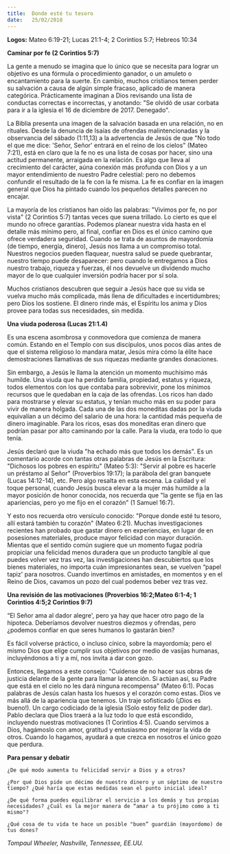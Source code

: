 ```yaml
---
title:  Donde esté tu tesoro
date:   25/02/2018
---
```


**Logos:** Mateo 6:19-21; Lucas 21:1-4; 2 Corintios 5:7; Hebreos 10:34 

**Caminar por fe (2 Corintios 5:7)** 

La gente a menudo se imagina que lo único que se necesita para lograr un objetivo es una fórmula o procedimiento ganador, o un amuleto o encantamiento para la suerte. En cambio, muchos cristianos temen perder su salvación a causa de algún simple fracaso, aplicado de manera categórica. Prácticamente imaginan a Dios revisando una lista de conductas correctas e incorrectas, y anotando: "Se olvidó de usar corbata para ir a la iglesia el 16 de diciembre de 2017. Denegado". 

La Biblia presenta una imagen de la salvación basada en una relación, no en rituales. Desde la denuncia de Isaías de ofrendas malintencionadas y la observancia del sábado (1:11,13) a la advertencia de Jesús de que "No todo el que me dice: 'Señor, Señor' entrará en el reino de los cielos" (Mateo 7:21), está en claro que la fe no es una lista de cosas por hacer, sino una actitud permanente, arraigada en la relación. Es algo que lleva al crecimiento del carácter, aúna conexión más profunda con Dios y a un mayor entendimiento de nuestro Padre celestial: pero no debemos confundir el resultado de la fe con la fe misma. La fe es confiar en la imagen general que Dios ha pintado cuando los pequeños detalles parecen no encajar. 

La mayoría de los cristianos han oído las palabras: "Vivimos por fe, no por vista" (2 Corintios 5:7) tantas veces que suena trillado. Lo cierto es que el mundo no ofrece garantías. Podemos planear nuestra vida hasta en el detalle más mínimo pero, al final, confiar en Dios es el único camino que ofrece verdadera seguridad. Cuando se trata de asuntos de mayordomía (de tiempo, energía, dinero), Jesús nos llama a un compromiso total. Nuestros negocios pueden flaquear, nuestra salud se puede quebrantar, nuestro tiempo puede desaparecer: pero cuando le entregamos a Dios nuestro trabajo, riqueza y fuerzas, él nos devuelve un dividendo mucho mayor de lo que cualquier inversión podría hacer por sí sola. 

Muchos cristianos descubren que seguir a Jesús hace que su vida se vuelva mucho más complicada, más llena de dificultades e incertidumbres; pero Dios los sostiene. El dinero rinde más, el Espíritu los anima y Dios provee para todas sus necesidades, sin medida. 

**Una viuda poderosa (Lucas 21:1.4)**

Es una escena asombrosa y conmovedora que comienza de manera común. Estando en el Templo con sus discípulos, unos pocos días antes de que el sistema religioso lo mandara matar, Jesús mira cómo la élite hace demostraciones llamativas de sus riquezas mediante grandes donaciones. 

Sin embargo, a Jesús le llama la atención un momento muchísimo más humilde. Una viuda que ha perdido familia, propiedad, estatus y riqueza, todos elementos con los que contaba para sobrevivir, pone los mínimos recursos que le quedaban en la caja de las ofrendas. Los ricos han dado para mostrarse y elevar su estatus, y tenían mucho más en su poder para vivir de manera holgada. Cada una de las dos moneditas dadas por la viuda equivalían a un décimo del salario de una hora: la cantidad más pequeña de dinero imaginable. Para los ricos, esas dos moneditas eran dinero que podrían pasar por alto caminando por la calle. Para la viuda, era todo lo que tenía. 

Jesús declaró que la viuda "ha echado más que todos los demás". Es un comentario acorde con tantas otras palabras de Jesús en la Escritura: "Dichosos los pobres en espíritu" (Mateo 5:3): "Servir al pobre es hacerle un préstamo al Señor" (Proverbios 19:17); la parábola del gran banquete (Lucas 14:12-14), etc. Pero algo resalta en esta escena. La calidad y el toque personal, cuando Jesús busca elevar a la mujer más humilde a la mayor posición de honor conocida, nos recuerda que "la gente se fija en las apariencias, pero yo me fijo en el corazón" (1 Samuel 16:7). 

Y esto nos recuerda otro versículo conocido: "Porque donde esté tu tesoro, allí estará también tu corazón" (Mateo 6:21). Muchas investigaciones recientes han probado que gastar dinero en experiencias, en lugar de en posesiones materiales, produce mayor felicidad con mayor duración. Mientas que el sentido común sugiere que un momento fugaz podría propiciar una felicidad menos duradera que un producto tangible al que puedes volver vez tras vez, las investigaciones han descubiertos que los bienes materiales, no importa cuán impresionantes sean, se vuelven “papel tapiz' para nosotros. Cuando invertimos en amistades, en momentos y en el Reino de Dios, cavamos un pozo del cual podemos beber vez tras vez. 

**Una revisión de las motivaciones (Proverbios 16:2;Mateo 6:1-4; 1 Corintios 4:5;2 Corintios 9:7)**

“El Señor ama al dador alegre', pero ya hay que hacer otro pago de la hipoteca. Deberíamos devolver nuestros diezmos y ofrendas, pero ¿podemos confiar en que seres humanos lo gastarán bien? 

Es fácil volverse práctico, o incluso cínico, sobre la mayordomía; pero el mismo Dios que elige cumplir sus objetivos por medio de vasijas humanas, incluyéndonos a ti y a mí, nos invita a dar con gozo. 

Entonces, llegamos a este consejo: "Cuídense de no hacer sus obras de justicia delante de la gente para llamar la atención. Si actúan así, su Padre que está en el cielo no les dará ninguna recompensa" (Mateo 6:1). Pocas palabras de Jesús calan hasta los huesos y el corazón como estas. Dios ve más allá de la apariencia que tenemos. Un traje sofisticado (¡Dios es bueno!). Un cargo codiciado de la iglesia (Solo estoy feliz de poder dar). Pablo declara que Dios traerá a la luz todo lo que está escondido, incluyendo nuestras motivaciones (1 Corintios 4:5). Cuando servimos a Dios, hagámoslo con amor, gratitud y entusiasmo por mejorar la vida de otros. Cuando lo hagamos, ayudará a que crezca en nosotros el único gozo que perdura. 

**Para pensar y debatir** 

`¿De qué modo aumenta tu felicidad servir a Dios y a otros?`

`¿Por qué Dios pide un décimo de nuestro dinero y un séptimo de nuestro tiempo? ¿Qué haría que estas medidas sean el punto inicial ideal?`

`¿De qué forma puedes equilibrar el servicio a los demás y tus propias necesidades? ¿Cuál es la mejor manera de “amar a tu prójimo como a ti mismo"?`

`¿Qué cosa de tu vida te hace un posible "buen” guardián (mayordomo) de tus dones?` 

_Tompaul Wheeler, Nashville, Tennessee, EE.UU._